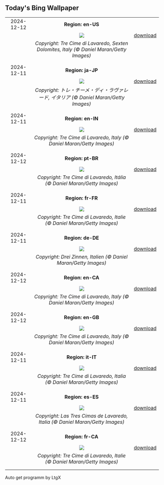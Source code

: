 ## Today's Bing Wallpaper
|      |      |      |
| :----: | :----: | :----: |
|2024-12-12|**Region: en-US**||
||![](https://www.bing.com/th?id=OHR.DolomitesSky_EN-US8624061239_UHD.jpg&pid=hp&w=1152&h=648&rs=1&c=4)| [download](https://www.bing.com/th?id=OHR.DolomitesSky_EN-US8624061239_UHD.jpg)|
||*Copyright: Tre Cime di Lavaredo, Sexten Dolomites, Italy (© Daniel Maran/Getty Images)*
||
|||
|2024-12-11|**Region: ja-JP**||
||![](https://www.bing.com/th?id=OHR.DolomitesSky_JA-JP9035342357_UHD.jpg&pid=hp&w=1152&h=648&rs=1&c=4)| [download](https://www.bing.com/th?id=OHR.DolomitesSky_JA-JP9035342357_UHD.jpg)|
||*Copyright: トレ・チーメ・ディ・ラヴァレード, イタリア (© Daniel Maran/Getty Images)*
||
|||
|2024-12-11|**Region: en-IN**||
||![](https://www.bing.com/th?id=OHR.DolomitesSky_EN-IN3020670588_UHD.jpg&pid=hp&w=1152&h=648&rs=1&c=4)| [download](https://www.bing.com/th?id=OHR.DolomitesSky_EN-IN3020670588_UHD.jpg)|
||*Copyright: Tre Cime di Lavaredo, Italy (© Daniel Maran/Getty Images)*
||
|||
|2024-12-12|**Region: pt-BR**||
||![](https://www.bing.com/th?id=OHR.DolomitesSky_PT-BR2904816987_UHD.jpg&pid=hp&w=1152&h=648&rs=1&c=4)| [download](https://www.bing.com/th?id=OHR.DolomitesSky_PT-BR2904816987_UHD.jpg)|
||*Copyright: Tre Cime di Lavaredo, Itália (© Daniel Maran/Getty Images)*
||
|||
|2024-12-11|**Region: fr-FR**||
||![](https://www.bing.com/th?id=OHR.DolomitesSky_FR-FR2183933361_UHD.jpg&pid=hp&w=1152&h=648&rs=1&c=4)| [download](https://www.bing.com/th?id=OHR.DolomitesSky_FR-FR2183933361_UHD.jpg)|
||*Copyright: Tre Cime di Lavaredo, Italie (© Daniel Maran/Getty Images)*
||
|||
|2024-12-11|**Region: de-DE**||
||![](https://www.bing.com/th?id=OHR.DolomitesSky_DE-DE3083933099_UHD.jpg&pid=hp&w=1152&h=648&rs=1&c=4)| [download](https://www.bing.com/th?id=OHR.DolomitesSky_DE-DE3083933099_UHD.jpg)|
||*Copyright: Drei Zinnen, Italien (© Daniel Maran/Getty Images)*
||
|||
|2024-12-12|**Region: en-CA**||
||![](https://www.bing.com/th?id=OHR.DolomitesSky_EN-CA6901623444_UHD.jpg&pid=hp&w=1152&h=648&rs=1&c=4)| [download](https://www.bing.com/th?id=OHR.DolomitesSky_EN-CA6901623444_UHD.jpg)|
||*Copyright: Tre Cime di Lavaredo, Italy (© Daniel Maran/Getty Images)*
||
|||
|2024-12-12|**Region: en-GB**||
||![](https://www.bing.com/th?id=OHR.DolomitesSky_EN-GB4868872493_UHD.jpg&pid=hp&w=1152&h=648&rs=1&c=4)| [download](https://www.bing.com/th?id=OHR.DolomitesSky_EN-GB4868872493_UHD.jpg)|
||*Copyright: Tre Cime di Lavaredo, Italy (© Daniel Maran/Getty Images)*
||
|||
|2024-12-11|**Region: it-IT**||
||![](https://www.bing.com/th?id=OHR.DolomitesSky_IT-IT8572597126_UHD.jpg&pid=hp&w=1152&h=648&rs=1&c=4)| [download](https://www.bing.com/th?id=OHR.DolomitesSky_IT-IT8572597126_UHD.jpg)|
||*Copyright: Tre Cime di Lavaredo, Italia (© Daniel Maran/Getty Images)*
||
|||
|2024-12-11|**Region: es-ES**||
||![](https://www.bing.com/th?id=OHR.DolomitesSky_ES-ES7667848541_UHD.jpg&pid=hp&w=1152&h=648&rs=1&c=4)| [download](https://www.bing.com/th?id=OHR.DolomitesSky_ES-ES7667848541_UHD.jpg)|
||*Copyright: Las Tres Cimas de Lavaredo, Italia (© Daniel Maran/Getty Images)*
||
|||
|2024-12-12|**Region: fr-CA**||
||![](https://www.bing.com/th?id=OHR.DolomitesSky_FR-CA1628831705_UHD.jpg&pid=hp&w=1152&h=648&rs=1&c=4)| [download](https://www.bing.com/th?id=OHR.DolomitesSky_FR-CA1628831705_UHD.jpg)|
||*Copyright: Tre Cime di Lavaredo, Italie (© Daniel Maran/Getty Images)*
||
|||

Auto get programm by LtgX
